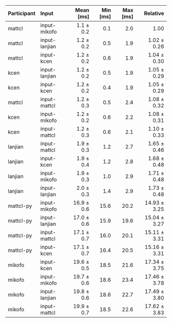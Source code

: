 | Participant | Input | Mean [ms] | Min [ms] | Max [ms] | Relative |
|:---|:---|---:|---:|---:|---:|
| mattcl | input-mikofo | 1.1 ± 0.2 | 0.1 | 2.0 | 1.00 |
| mattcl | input-lanjian | 1.2 ± 0.2 | 0.5 | 1.9 | 1.02 ± 0.26 |
| mattcl | input-kcen | 1.2 ± 0.2 | 0.6 | 1.9 | 1.04 ± 0.30 |
| kcen | input-lanjian | 1.2 ± 0.2 | 0.5 | 1.9 | 1.05 ± 0.29 |
| kcen | input-kcen | 1.2 ± 0.2 | 0.4 | 1.9 | 1.05 ± 0.29 |
| mattcl | input-mattcl | 1.2 ± 0.3 | 0.5 | 2.4 | 1.08 ± 0.32 |
| kcen | input-mikofo | 1.2 ± 0.2 | 0.6 | 2.2 | 1.08 ± 0.31 |
| kcen | input-mattcl | 1.2 ± 0.3 | 0.6 | 2.1 | 1.10 ± 0.33 |
| lanjian | input-mattcl | 1.9 ± 0.3 | 1.2 | 2.7 | 1.65 ± 0.46 |
| lanjian | input-kcen | 1.9 ± 0.4 | 1.2 | 2.8 | 1.68 ± 0.48 |
| lanjian | input-mikofo | 1.9 ± 0.3 | 1.0 | 2.9 | 1.71 ± 0.48 |
| lanjian | input-lanjian | 2.0 ± 0.3 | 1.4 | 2.9 | 1.73 ± 0.48 |
| mattcl-py | input-mikofo | 16.9 ± 0.6 | 15.6 | 20.2 | 14.93 ± 3.25 |
| mattcl-py | input-lanjian | 17.0 ± 0.6 | 15.9 | 19.6 | 15.04 ± 3.27 |
| mattcl-py | input-mattcl | 17.1 ± 0.7 | 16.0 | 20.1 | 15.11 ± 3.31 |
| mattcl-py | input-kcen | 17.1 ± 0.7 | 16.4 | 20.5 | 15.16 ± 3.31 |
| mikofo | input-kcen | 19.6 ± 0.5 | 18.5 | 21.6 | 17.34 ± 3.75 |
| mikofo | input-mikofo | 19.7 ± 0.6 | 18.6 | 23.4 | 17.46 ± 3.78 |
| mikofo | input-lanjian | 19.8 ± 0.6 | 18.6 | 22.7 | 17.49 ± 3.80 |
| mikofo | input-mattcl | 19.9 ± 0.7 | 18.5 | 22.6 | 17.62 ± 3.83 |
